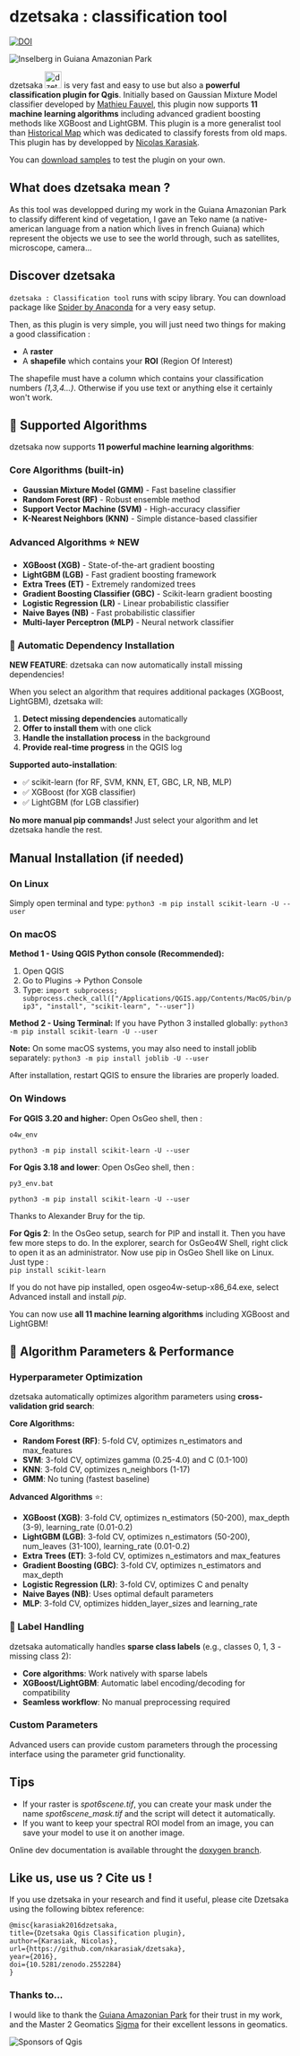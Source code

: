 # dzetsaka : classification tool
[![DOI](https://zenodo.org/badge/59029116.svg)](https://zenodo.org/badge/latestdoi/59029116)

![Inselberg in Guiana Amazonian Park](https://cdn.rawgit.com/lennepkade/dzetsaka/master/img/guyane.jpg)

dzetsaka <img src="https://cdn.rawgit.com/lennepkade/dzetsaka/master/img/icon.png" alt="dzetsaka logo" width="30px"/> is very fast and easy to use but also a **powerful classification plugin for Qgis**. Initially based on Gaussian Mixture Model classifier developed by [Mathieu Fauvel](http://fauvel.mathieu.free.fr), this plugin now supports **11 machine learning algorithms** including advanced gradient boosting methods like XGBoost and LightGBM. This plugin is a more generalist tool than [Historical Map](https://github.com/lennepkade/HistoricalMap) which was dedicated to classify forests from old maps.
This plugin has by developped by [Nicolas Karasiak](https://github.com/nkarasiak/dzetsaka).

You can [download samples](https://github.com/lennepkade/dzetsaka/archive/docs.zip) to test the plugin on your own.

## What does dzetsaka mean ?
As this tool was developped during my work in the Guiana Amazonian Park to classify different kind of vegetation, I gave an Teko name (a native-american language from a nation which lives in french Guiana) which represent the objects we use to see the world through, such as satellites, microscope, camera... 

## Discover dzetsaka
`dzetsaka : Classification tool` runs with scipy library. You can download package like [Spider by Anaconda](https://docs.continuum.io/anaconda/) for a very easy setup. 

Then, as this plugin is very simple, you will just need two things for making a good classification : 
- A **raster**
- A **shapefile** which contains your **ROI** (Region Of Interest)

The shapefile must have a column which contains your classification numbers *(1,3,4...)*. Otherwise if you use text or anything else it certainly won't work.

## 🎯 Supported Algorithms

dzetsaka now supports **11 powerful machine learning algorithms**:

### **Core Algorithms** (built-in)
- **Gaussian Mixture Model (GMM)** - Fast baseline classifier
- **Random Forest (RF)** - Robust ensemble method
- **Support Vector Machine (SVM)** - High-accuracy classifier
- **K-Nearest Neighbors (KNN)** - Simple distance-based classifier

### **Advanced Algorithms** ⭐ NEW
- **XGBoost (XGB)** - State-of-the-art gradient boosting
- **LightGBM (LGB)** - Fast gradient boosting framework
- **Extra Trees (ET)** - Extremely randomized trees
- **Gradient Boosting Classifier (GBC)** - Scikit-learn gradient boosting
- **Logistic Regression (LR)** - Linear probabilistic classifier
- **Naive Bayes (NB)** - Fast probabilistic classifier
- **Multi-layer Perceptron (MLP)** - Neural network classifier

### **🚀 Automatic Dependency Installation**

**NEW FEATURE**: dzetsaka can now automatically install missing dependencies!

When you select an algorithm that requires additional packages (XGBoost, LightGBM), dzetsaka will:
1. **Detect missing dependencies** automatically
2. **Offer to install them** with one click
3. **Handle the installation process** in the background
4. **Provide real-time progress** in the QGIS log

**Supported auto-installation**:
- ✅ scikit-learn (for RF, SVM, KNN, ET, GBC, LR, NB, MLP)
- ✅ XGBoost (for XGB classifier)
- ✅ LightGBM (for LGB classifier)

**No more manual pip commands!** Just select your algorithm and let dzetsaka handle the rest.

## Manual Installation (if needed)

### On Linux
Simply open terminal and type: 
`python3 -m pip install scikit-learn -U --user`

### On macOS
**Method 1 - Using QGIS Python console (Recommended):**
1. Open QGIS
2. Go to Plugins → Python Console
3. Type: `import subprocess; subprocess.check_call(["/Applications/QGIS.app/Contents/MacOS/bin/pip3", "install", "scikit-learn", "--user"])`

**Method 2 - Using Terminal:**
If you have Python 3 installed globally:
`python3 -m pip install scikit-learn -U --user`

**Note:** On some macOS systems, you may also need to install joblib separately:
`python3 -m pip install joblib -U --user`

After installation, restart QGIS to ensure the libraries are properly loaded.

### On Windows
**For QGIS 3.20 and higher:** 
Open OsGeo shell, then :

`o4w_env`

`python3 -m pip install scikit-learn -U --user`

**For Qgis 3.18 and lower**: 
Open OsGeo shell, then :

`py3_env.bat`

`python3 -m pip install scikit-learn -U --user`

Thanks to Alexander Bruy for the tip.

**For Qgis 2**:
In the OsGeo setup, search for PIP and install it. Then you have few more steps to do. In the explorer, search for OsGeo4W Shell, right click to open it as an administrator. Now use pip in OsGeo Shell like on Linux. Just type :<br/>
`pip install scikit-learn`

If you do not have pip installed, open osgeo4w-setup-x86_64.exe, select Advanced install and install *pip*.


You can now use **all 11 machine learning algorithms** including XGBoost and LightGBM!

## 🔧 Algorithm Parameters & Performance

### **Hyperparameter Optimization**
dzetsaka automatically optimizes algorithm parameters using **cross-validation grid search**:

**Core Algorithms:**
- **Random Forest (RF)**: 5-fold CV, optimizes n_estimators and max_features
- **SVM**: 3-fold CV, optimizes gamma (0.25-4.0) and C (0.1-100)
- **KNN**: 3-fold CV, optimizes n_neighbors (1-17)
- **GMM**: No tuning (fastest baseline)

**Advanced Algorithms** ⭐:
- **XGBoost (XGB)**: 3-fold CV, optimizes n_estimators (50-200), max_depth (3-9), learning_rate (0.01-0.2)
- **LightGBM (LGB)**: 3-fold CV, optimizes n_estimators (50-200), num_leaves (31-100), learning_rate (0.01-0.2)
- **Extra Trees (ET)**: 3-fold CV, optimizes n_estimators and max_features
- **Gradient Boosting (GBC)**: 3-fold CV, optimizes n_estimators and max_depth
- **Logistic Regression (LR)**: 3-fold CV, optimizes C and penalty
- **Naive Bayes (NB)**: Uses optimal default parameters
- **MLP**: 3-fold CV, optimizes hidden_layer_sizes and learning_rate

### **🎯 Label Handling**
dzetsaka automatically handles **sparse class labels** (e.g., classes 0, 1, 3 - missing class 2):
- **Core algorithms**: Work natively with sparse labels
- **XGBoost/LightGBM**: Automatic label encoding/decoding for compatibility
- **Seamless workflow**: No manual preprocessing required

### Custom Parameters
Advanced users can provide custom parameters through the processing interface using the parameter grid functionality.

## Tips

- If your raster is *spot6scene.tif*, you can create your mask under the name *spot6scene_mask.tif* and the script will detect it automatically.
- If you want to keep your spectral ROI model from an image, you can save your model to use it on another image.

Online dev documentation is available throught the [doxygen branch](https://rawgit.com/lennepkade/dzetsaka/doxygen/index.html).

## Like us, use us ? Cite us !

If you use dzetsaka in your research and find it useful, please cite Dzetsaka using the following bibtex reference:

```
@misc{karasiak2016dzetsaka,
title={Dzetsaka Qgis Classification plugin},
author={Karasiak, Nicolas},
url={https://github.com/nkarasiak/dzetsaka},
year={2016},
doi={10.5281/zenodo.2552284}
}
```

### Thanks to...
I would like to thank the [Guiana Amazonian Park](http://www.parc-amazonien-guyane.fr/) for their trust in my work, and the Master 2 Geomatics [Sigma](http://sigma.univ-toulouse.fr/en/welcome.html) for their excellent lessons in geomatics.

![Sponsors of Qgis](https://cdn.rawgit.com/lennepkade/dzetsaka/master/img/logo.png)
